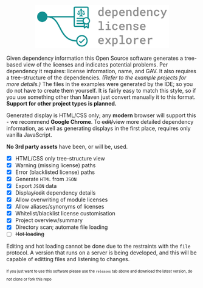 <p align="center"><img width="70%" alt="DLE Logo" src="./logo/logo.svg"></p>

Given dependency information this Open Source software generates a tree-based view of the licenses and indicates potential problems. 
Per dependency it requires: license information, name, and GAV. It also requires a tree-structure of the dependencies. *(Refer to the example projects for more details.)* The files in the examples were generated by the IDE; so you do not have to create them yourself. It is fairly easy to match this style, so if you use something other than Maven just convert manually it to this format. **Support for other project types is planned.** 

Generated display is HTML/CSS only; any **modern** browser will support this - we recommend **Google Chrome**. To <s>edit/</s>view more detailed dependency information, as well as generating displays in the first place, requires only vanilla JavaScript. 

**No 3rd party assets** have been, or will be, used.

- [x] HTML/CSS only tree-structure view
- [x] Warning (missing license) paths
- [x] Error (blacklisted license) paths
- [x] Generate `HTML` from `JSON`
- [x] Export `JSON` data
- [x] Display<s>/edit</s> dependency details
- [x] Allow overwriting of module licenses
- [x] Allow aliases/synonyms of licenses
- [x] Whitelist/blacklist license customisation
- [x] Project overview/summary
- [x] Directory scan; automate file loading
- [ ] <s>Hot loading</s>

Editing and hot loading cannot be done due to the restraints with the `file` protocol. A version that runs on a server is being developed, and this will be capable of editting files and listening to changes.  

<sub><sup>If you just want to use this software please use the `releases` tab above and download the latest version, do not clone or fork this repo</sup></sub>
